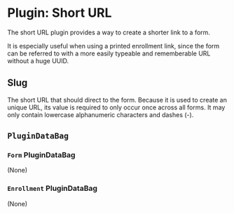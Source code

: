 # Plugin: Short URL

The short URL plugin provides a way to create a shorter link to a form.

It is especially useful when using a printed enrollment link,
since the form can be referred to with a more easily typeable and rememberable URL without a huge UUID.

## Slug

The short URL that should direct to the form.
Because it is used to create an unique URL, its value is required to only occur once across all forms.
It may only contain lowercase alphanumeric characters and dashes (-).

## `PluginDataBag`

### `Form` PluginDataBag

(None)

### `Enrollment` PluginDataBag

(None)
